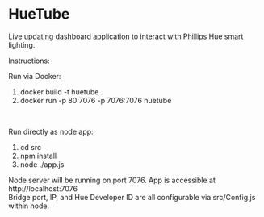 HueTube
=======

Live updating dashboard application to interact with Phillips Hue smart lighting.

Instructions:

Run via Docker:<br/>

1) docker build -t huetube .<br/>
2) docker run -p 80:7076 -p 7076:7076 huetube
<br/>

Run directly as node app:<br/>

1) cd src<br/>
2) npm install<br/>
3) node ./app.js<br/>

Node server will be running on port 7076. App is accessible at http://localhost:7076<br/> 
Bridge port, IP, and Hue Developer ID are all configurable via src/Config.js within node. 



